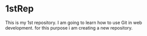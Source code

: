 # 1stRep
This is my 1st repository.
I am going to learn how to use Git in web development.
for this purpose i am creating a new repository.

